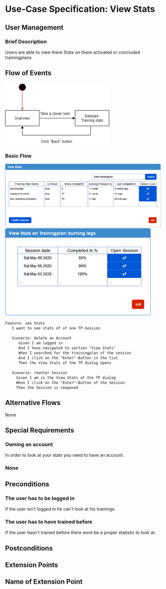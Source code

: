 # Use-Case Specification: View Stats

## User Management
### Brief Description

Users are able to view there Stats on there activated or concluded trainingplans

## Flow of Events
![Flow-of-events](./Pictures/FlowOfEvents.jpg)
### Basic Flow
![UC-View-Stats-Window](./Pictures/ViewStats.jpg)
![UC-View-Stats-of-Trainingplan-X-Window](./Pictures/ViewTPStats.jpg)
``` Gherkin
Feature: see Stats
   I want to see stats of of one TP-Session

   Scenario: delete an Account
      Given I am logged in
      And I have navigated to section "View Stats"
      When I searched for the trainingplan of the session
      And I click on the "Enter"-Button in the list
      Then the View Stats of the TP dialog opens
      
   Scenario: reenter Session
     Given I am in the View Stats of the TP dialog
     When I click on the "Enter"-Button of the Session
     Then the Session is reopened
```


## Alternative Flows
None

## Special Requirements
### Owning an account
In order to look at your stats you need to have an account.
### None

## Preconditions
### The user has to be logged in
If the user isn't logged in he can't look at his trainings.
### The user has to have trained before
If the user hasn't trained before there wont be a proper statistic to look at.

## Postconditions

## Extension Points


## Name of Extension Point

